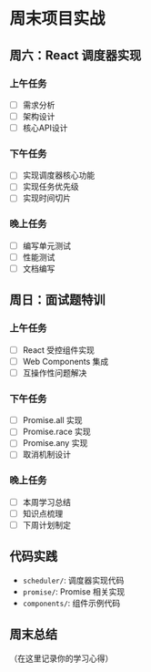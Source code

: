 # 周末项目实战

## 周六：React 调度器实现

### 上午任务
- [ ] 需求分析
- [ ] 架构设计
- [ ] 核心API设计

### 下午任务
- [ ] 实现调度器核心功能
- [ ] 实现任务优先级
- [ ] 实现时间切片

### 晚上任务
- [ ] 编写单元测试
- [ ] 性能测试
- [ ] 文档编写

## 周日：面试题特训

### 上午任务
- [ ] React 受控组件实现
- [ ] Web Components 集成
- [ ] 互操作性问题解决

### 下午任务
- [ ] Promise.all 实现
- [ ] Promise.race 实现
- [ ] Promise.any 实现
- [ ] 取消机制设计

### 晚上任务
- [ ] 本周学习总结
- [ ] 知识点梳理
- [ ] 下周计划制定

## 代码实践
- `scheduler/`: 调度器实现代码
- `promise/`: Promise 相关实现
- `components/`: 组件示例代码

## 周末总结
（在这里记录你的学习心得）
